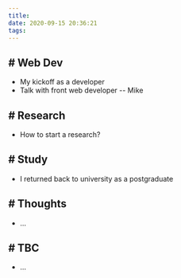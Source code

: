 ```yaml
---
title: 
date: 2020-09-15 20:36:21
tags:
---
```


## # Web Dev
<!-- - How did I start my career as a developer? -->
- My kickoff as a developer
- Talk with front web developer -- Mike

## # Research
- How to start a research?

## # Study
<!-- - Why did I return back to university? -->
- I returned back to university as a postgraduate

## # Thoughts
- ...

## # TBC
- ...